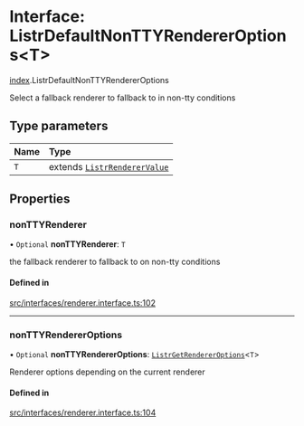 # Interface: ListrDefaultNonTTYRendererOptions<T\>

[index](../modules/index.md).ListrDefaultNonTTYRendererOptions

Select a fallback renderer to fallback to in non-tty conditions

## Type parameters

| Name | Type |
| :------ | :------ |
| `T` | extends [`ListrRendererValue`](../types/index.ListrRendererValue.md) |

## Properties

### nonTTYRenderer

• `Optional` **nonTTYRenderer**: `T`

the fallback renderer to fallback to on non-tty conditions

#### Defined in

[src/interfaces/renderer.interface.ts:102](https://github.com/cenk1cenk2/listr2/blob/70fdfc5/src/interfaces/renderer.interface.ts#L102)

___

### nonTTYRendererOptions

• `Optional` **nonTTYRendererOptions**: [`ListrGetRendererOptions`](../types/index.ListrGetRendererOptions.md)<`T`\>

Renderer options depending on the current renderer

#### Defined in

[src/interfaces/renderer.interface.ts:104](https://github.com/cenk1cenk2/listr2/blob/70fdfc5/src/interfaces/renderer.interface.ts#L104)
